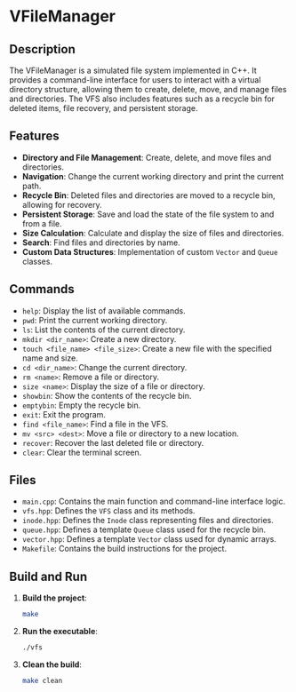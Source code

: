 # VFileManager


## Description
The VFileManager is a simulated file system implemented in C++. It provides a command-line interface for users to interact with a virtual directory structure, allowing them to create, delete, move, and manage files and directories. The VFS also includes features such as a recycle bin for deleted items, file recovery, and persistent storage.

## Features
- **Directory and File Management**: Create, delete, and move files and directories.
- **Navigation**: Change the current working directory and print the current path.
- **Recycle Bin**: Deleted files and directories are moved to a recycle bin, allowing for recovery.
- **Persistent Storage**: Save and load the state of the file system to and from a file.
- **Size Calculation**: Calculate and display the size of files and directories.
- **Search**: Find files and directories by name.
- **Custom Data Structures**: Implementation of custom `Vector` and `Queue` classes.

## Commands
- `help`: Display the list of available commands.
- `pwd`: Print the current working directory.
- `ls`: List the contents of the current directory.
- `mkdir <dir_name>`: Create a new directory.
- `touch <file_name> <file_size>`: Create a new file with the specified name and size.
- `cd <dir_name>`: Change the current directory.
- `rm <name>`: Remove a file or directory.
- `size <name>`: Display the size of a file or directory.
- `showbin`: Show the contents of the recycle bin.
- `emptybin`: Empty the recycle bin.
- `exit`: Exit the program.
- `find <file_name>`: Find a file in the VFS.
- `mv <src> <dest>`: Move a file or directory to a new location.
- `recover`: Recover the last deleted file or directory.
- `clear`: Clear the terminal screen.

## Files
- `main.cpp`: Contains the main function and command-line interface logic.
- `vfs.hpp`: Defines the `VFS` class and its methods.
- `inode.hpp`: Defines the `Inode` class representing files and directories.
- `queue.hpp`: Defines a template `Queue` class used for the recycle bin.
- `vector.hpp`: Defines a template `Vector` class used for dynamic arrays.
- `Makefile`: Contains the build instructions for the project.

## Build and Run
1. **Build the project**:
    ```sh
    make
    ```

2. **Run the executable**:
    ```sh
    ./vfs
    ```

3. **Clean the build**:
    ```sh
    make clean
    ```

